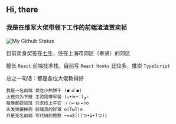 ## Hi, there

### 我是在维军大佬带领下工作的前端渣渣贾奕祯

![My Github Status](https://github-readme-stats.vercel.app/api?username=war408705279&theme=graywhite&include_all_commits=true&count_private=true&show_icons=true&hide_border=true&cache_seconds=1800 "My Github Status")

目前卖身契签在[七牛](https://www.qiniu.com)，住在上海市郊区（奉贤）的郊区

擅长 `React` 前端技术栈，目前写 `React Hooks` 比较多，推崇 `TypeScript`

总之一句话：都是各位大佬教得好

```
我是一名前端 爱吃小熊饼干 (●ﾟωﾟ●)
上班只为下班 工资刚够早餐 (๑•̀ㅂ•́)و✧
每晚都要加班 只求线上平安 ヾ(=･ω･=)o
头发快要掉完 前端真的好难 o(TωT)o
只是无名前端 写代码的憨憨 ─=≡Σ(((つ•̀ω•́)つ))
```
